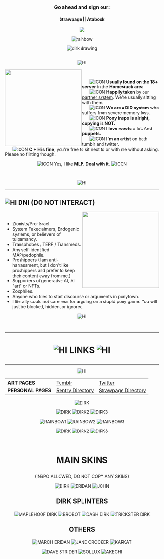 ### <p align=center> Go ahead and sign our: </p>
#### <p align=center> [Strawpage](https://akechigoropersona.straw.page) || [Atabook](https://dirkuu.atabook.org)

*<p align=center>* ![](https://komarev.com/ghpvc/?username=dirkuu&color=f2a400)

*<p align=center>* ![rainbow](https://file.garden/ZclrkDwUoz3IMPJW/rainbowpixel10.gifv) 

*<p align=center>* ![dirk drawing](https://file.garden/ZclrkDwUoz3IMPJW/dirk-strider-homestuck%20(1).gif)

<h2>

  </p>
</h2>


*<p align=center>* ![HI](https://file.garden/ZclrkDwUoz3IMPJW/dirkstriderbanner.gifv)

<img src="https://file.garden/ZclrkDwUoz3IMPJW/dirk-strider-homestuck%20(2).gif" width="250" align="left">
&nbsp;&nbsp;&nbsp;&nbsp;

&nbsp;&nbsp;&nbsp;&nbsp;&nbsp; ![ICON](https://file.garden/ZclrkDwUoz3IMPJW/dirkicon.gifv) **Usually found on the 18+ server** in the **Homestuck area**       
&nbsp;&nbsp;&nbsp;&nbsp;&nbsp; ![ICON](https://file.garden/ZclrkDwUoz3IMPJW/dirkicon.gifv) **Happily taken** by our [partner system](https://github.com/Gatixan). We're usually sitting with them.            
&nbsp;&nbsp;&nbsp;&nbsp;&nbsp; ![ICON](https://file.garden/ZclrkDwUoz3IMPJW/dirkicon.gifv) **We are a DID system** who suffers from severe memory loss.              
&nbsp;&nbsp;&nbsp;&nbsp;&nbsp; ![ICON](https://file.garden/ZclrkDwUoz3IMPJW/dirkicon.gifv) **Pony inspo is alright, copying is NOT.**    
&nbsp;&nbsp;&nbsp;&nbsp;&nbsp; ![ICON](https://file.garden/ZclrkDwUoz3IMPJW/dirkicon.gifv) **I love robots** a lot. And **puppets.**            
&nbsp;&nbsp;&nbsp;&nbsp;&nbsp; ![ICON](https://file.garden/ZclrkDwUoz3IMPJW/dirkicon.gifv) **I'm an artist** on both tumblr and twitter.          
&nbsp;&nbsp;&nbsp;&nbsp;&nbsp; ![ICON](https://file.garden/ZclrkDwUoz3IMPJW/dirkicon.gifv) **C + H is fine**, you're free to sit next to or with me without asking. Please no flirting though.

*<p align=center>* ![ICON](https://file.garden/ZclrkDwUoz3IMPJW/rainbowpixel2.gifv) Yes, I like **MLP**. **Deal with it**. ![ICON](https://file.garden/ZclrkDwUoz3IMPJW/rainbowpixel1.gifv)

&nbsp;&nbsp;&nbsp;&nbsp;
*<p align=center>* ![HI](https://file.garden/ZclrkDwUoz3IMPJW/dstriderbanner2.gifv)
<br clear="all">

---
![HI](https://file.garden/ZclrkDwUoz3IMPJW/rainbowpixel9.gifv) **DNI (DO NOT INTERACT)**
-------------------------------------------------------------------------------
<img src="https://file.garden/ZclrkDwUoz3IMPJW/dirk-strider-homestuck%20(3).gif" width="250" align="right">
&nbsp;&nbsp;&nbsp;&nbsp;

 - Zionists/Pro-Israel.
 - System Fakeclaimers, Endogenic systems, or believers of tulpamancy.
 - Transphobes / TERF / Transmeds.
 - Any self-identified MAP/pedophile.
 - Proshippers (I am anti-harrassment, but I don't like proshippers and prefer to keep their content away from me.)
 - Supporters of generative AI, AI "art" or NFTs.
 - Zoophiles.
 - Anyone who tries to start discourse or arguments in ponytown.
 - I literally could not care less for arguing on a stupid pony game. You will just be blocked, hidden, or ignored.

*<p align=center>* ![HI](https://file.garden/ZclrkDwUoz3IMPJW/rainbowpixel5.gifv)

<br clear="all">

---
# <p align=center> ![HI](https://file.garden/ZclrkDwUoz3IMPJW/rainbowpixel3.gifv) LINKS ![HI](https://file.garden/ZclrkDwUoz3IMPJW/rainbowpixelflipped.gif)
---

*<p align=center>* ![HI](https://file.garden/ZclrkDwUoz3IMPJW/rainbowpixel8.gifv)

<table align="center">
  <tr>
    <td><b>ART PAGES</b></td>
    <td><a href="https://www.tumblr.com/foxxism">Tumblr</a></td>
    <td><a href="https://x.com/kavehtismed">Twitter</a></td>
  </tr>
  <tr>
    <td><b>PERSONAL PAGES</b></td>
    <td><a href="https://rentry.co/myriadstruth">Rentry Directory</a></td>
    <td><a href="https://akechigoropersona.straw.page">Strawpage Directory</a></td>
  </tr>
</table>

*<p align=center>* ![DIRK](https://file.garden/ZclrkDwUoz3IMPJW/0843505975ab783555fa7b4d694a2603e3dfa718.gifv) </p>
*<p align=center>* ![DIRK](https://file.garden/ZclrkDwUoz3IMPJW/dirklbinky1.gifv) ![DIRK2](https://file.garden/ZclrkDwUoz3IMPJW/dirkblinky2.pnj) ![DIRK3](https://file.garden/ZclrkDwUoz3IMPJW/dirkblinky3.pnj) </p>
*<p align=center>* ![RAINBOW1](https://file.garden/ZclrkDwUoz3IMPJW/rainbow1.gifv) ![RAINBOW2](https://file.garden/ZclrkDwUoz3IMPJW/rainbow2.gifv) ![RAINBOW3](https://file.garden/ZclrkDwUoz3IMPJW/rainbow3.pnj) </p>
*<p align=center>* ![DIRK](https://file.garden/ZclrkDwUoz3IMPJW/dstriderblinky6.gifv) ![DIRK2](https://file.garden/ZclrkDwUoz3IMPJW/dstriderblinky4.gifv) ![DIRK3](https://file.garden/ZclrkDwUoz3IMPJW/dirkstriderblinky5.gifv) </p>

<br clear="all">


# *<p align=center>* MAIN SKINS 
*<p align=center>* (INSPO ALLOWED, DO NOT COPY ANY SKINS)

*<p align=center>* ![DIRK](https://file.garden/ZclrkDwUoz3IMPJW/pony-town-sign%20my%20ata%20-%20sys-stand-fixed-padded-ponyplush-1x.png) ![ERIDAN](https://file.garden/ZclrkDwUoz3IMPJW/pony-town-wwhatevver%20-%20sys-stand-fixed-padded-1x.png) ![JOHN](https://file.garden/ZclrkDwUoz3IMPJW/pony-town-swagbert%20-%20sys-stand-fixed-padded-1x.png) </p>

## *<p align=center>* DIRK SPLINTERS

*<p align=center>* ![MAPLEHOOF DIRK](https://file.garden/ZclrkDwUoz3IMPJW/pony-town-mapledirk%20-%20sys-stand-fixed-padded-1x.png) ![BROBOT](https://file.garden/ZclrkDwUoz3IMPJW/pony-town-_%20sign%20my%20ata%20_-stand-fixed-padded-1x.png) ![DASH DIRK](https://file.garden/ZclrkDwUoz3IMPJW/pony-town-rainbow%20dirk%20-%20sys-stand-fixed-padded-ponyplush-1x.png) ![TRICKSTER DIRK](https://file.garden/ZclrkDwUoz3IMPJW/pony-town-%F0%9F%8D%AD%20_%20sign%20my%20ata%20-%20sys-stand-fixed-padded-1x.png) </p>



## *<p align=center>* OTHERS

*<p align=center>* ![MARCH ERIDAN](https://file.garden/ZclrkDwUoz3IMPJW/pony-town-march%20-%20sys-stand-fixed-padded-1x.png) ![JANE CROCKER](https://file.garden/ZclrkDwUoz3IMPJW/pony-town-Shucks%20buster!-stand-fixed-padded-toy123-1x.png) ![KARKAT](https://file.garden/ZclrkDwUoz3IMPJW/pony-town-kk-stand-fixed-padded-1x.png) </p>
*<p align=center>* ![DAVE STRIDER](https://file.garden/ZclrkDwUoz3IMPJW/pony-town-tg-stand-fixed-padded-1x.png) ![SOLLUX](https://file.garden/ZclrkDwUoz3IMPJW/pony-town-%E2%99%8A-stand-fixed-padded-1x.png) ![AKECHI](https://file.garden/ZclrkDwUoz3IMPJW/pony-town-kechi-stand-fixed-padded-1x.png) </p>
